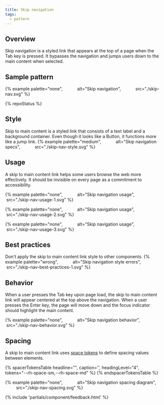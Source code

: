```yaml
---
title: Skip navigation
tags:
  - pattern
---
```


## Overview

Skip navigation is a styled link that appears at the top of a page when the Tab key is pressed. It bypasses the navigation and jumps users down to the main content when selected.

## Sample pattern

{% example palette="none",
           alt="Skip navigation",
           src="./skip-nav.svg" %}

{% repoStatus %}

  ## Style

Skip to main content is a styled link that consists of a text label and a background container. Even though it looks like a Button, it functions more like a jump link.
{% example palette="medium",
           alt="Skip navigation specs",
           src="./skip-nav-style.svg" %}

## Usage

A skip to main content link helps some users browse the web more effectively. It should be invisible on every page as a commitment to accessibility.

{% example palette="none",
           alt="Skip navigation usage",
           src="./skip-nav-usage-1.svg" %}

{% example palette="none",
           alt="Skip navigation usage",
           src="./skip-nav-usage-2.svg" %}

{% example palette="none",
           alt="Skip navigation usage",
           src="./skip-nav-usage-3.svg" %}

## Best practices

Don't apply the skip to main content link style to other components.
{% example palette="wrong",
           alt="Skip navigation style errors",
           src="./skip-nav-best-practices-1.svg" %}

## Behavior

When a user presses the Tab key upon page load, the skip to main content link will appear centered at the top above the navigation. When a user presses the Enter key, the page will move down and the focus indicator should highlight the main content.

{% example palette="none",
           alt="Skip navigation behavior",
           src="./skip-nav-behavior.svg" %}

## Spacing

A skip to main content link  uses [space tokens](/tokens/space/) to define spacing 
values between elements.

{% spacerTokensTable 
  headline="",
  caption='',
  headingLevel="4",
  tokens="--rh-space-sm,--rh-space-md" %}
{% endspacerTokensTable %}

{% example palette="none",
           alt="Skip navigation spacing diagram",
           src="./skip-nav-spacing.svg" %}

{% include 'partials/component/feedback.html' %}